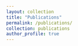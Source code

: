 ```yaml
---
layout: collection
title: "Publications"
permalink: /publications/
collection: publications
author_profile: true
---
```







